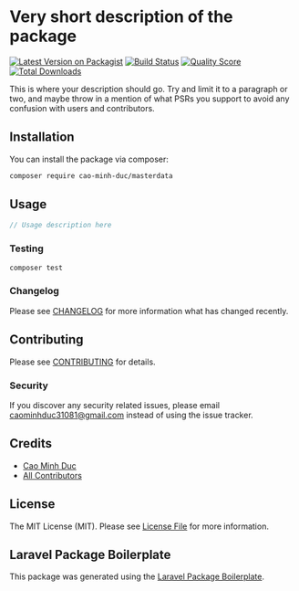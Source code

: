 # Very short description of the package

[![Latest Version on Packagist](https://img.shields.io/packagist/v/cao-minh-duc/masterdata.svg?style=flat-square)](https://packagist.org/packages/cao-minh-duc/masterdata)
[![Build Status](https://img.shields.io/travis/cao-minh-duc/masterdata/master.svg?style=flat-square)](https://travis-ci.org/cao-minh-duc/masterdata)
[![Quality Score](https://img.shields.io/scrutinizer/g/cao-minh-duc/masterdata.svg?style=flat-square)](https://scrutinizer-ci.com/g/cao-minh-duc/masterdata)
[![Total Downloads](https://img.shields.io/packagist/dt/cao-minh-duc/masterdata.svg?style=flat-square)](https://packagist.org/packages/cao-minh-duc/masterdata)

This is where your description should go. Try and limit it to a paragraph or two, and maybe throw in a mention of what PSRs you support to avoid any confusion with users and contributors.

## Installation

You can install the package via composer:

```bash
composer require cao-minh-duc/masterdata
```

## Usage

``` php
// Usage description here
```

### Testing

``` bash
composer test
```

### Changelog

Please see [CHANGELOG](CHANGELOG.md) for more information what has changed recently.

## Contributing

Please see [CONTRIBUTING](CONTRIBUTING.md) for details.

### Security

If you discover any security related issues, please email caominhduc31081@gmail.com instead of using the issue tracker.

## Credits

- [Cao Minh Duc](https://github.com/cao-minh-duc)
- [All Contributors](../../contributors)

## License

The MIT License (MIT). Please see [License File](LICENSE.md) for more information.

## Laravel Package Boilerplate

This package was generated using the [Laravel Package Boilerplate](https://laravelpackageboilerplate.com).